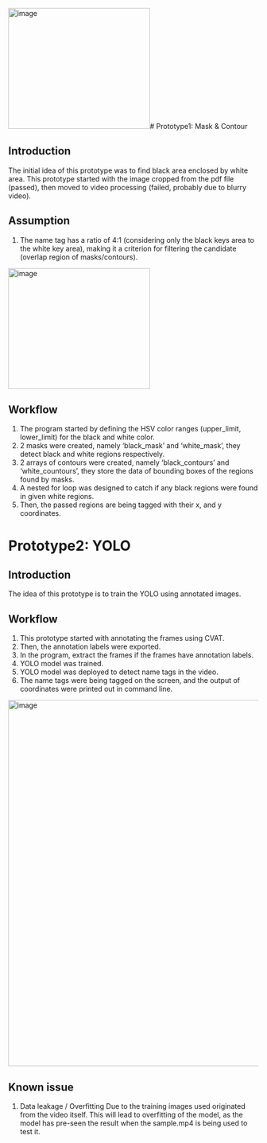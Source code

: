 <img width="285" height="243" alt="image" src="https://github.com/user-attachments/assets/ce5506f4-90e8-426e-8bc6-42d661627f07" /># Prototype1: Mask & Contour
## Introduction
The initial idea of this prototype was to find black area enclosed by white area.
This prototype started with the image cropped from the pdf file (passed), then moved to video processing (failed, probably due to blurry video).

## Assumption
1.	The name tag has a ratio of 4:1 (considering only the black keys area to the white key area), making it a criterion for filtering the candidate (overlap region of masks/contours).
   <img width="285" height="243" alt="image" src="https://github.com/user-attachments/assets/d0e16f30-c111-4ba7-b174-6266bdcc2830" />

## Workflow
1.	The program started by defining the HSV color ranges (upper_limit, lower_limit) for the black and white color.
2.	2 masks were created, namely ‘black_mask’ and ‘white_mask’, they detect black and white regions respectively.
3.	2 arrays of contours were created, namely ‘black_contours’ and ‘white_countours’, they store the data of bounding boxes of the regions found by masks.
4.	A nested for loop was designed to catch if any black regions were found in given white regions.
5.	Then, the passed regions are being tagged with their x, and y coordinates.

# Prototype2: YOLO
## Introduction
The idea of this prototype is to train the YOLO using annotated images.

## Workflow
1.	This prototype started with annotating the frames using CVAT.
2.	Then, the annotation labels were exported.
3.	In the program, extract the frames if the frames have annotation labels.
4.	YOLO model was trained.
5.	YOLO model was deployed to detect name tags in the video.
6.	The name tags were being tagged on the screen, and the output of coordinates were printed out in command line.
  <img width="940" height="736" alt="image" src="https://github.com/user-attachments/assets/6d67bac7-5a66-4d3d-824f-13ed77dada18" />

## Known issue
1.	Data leakage / Overfitting
Due to the training images used originated from the video itself. This will lead to overfitting of the model, as the model has pre-seen the result when the sample.mp4 is being used to test it.
